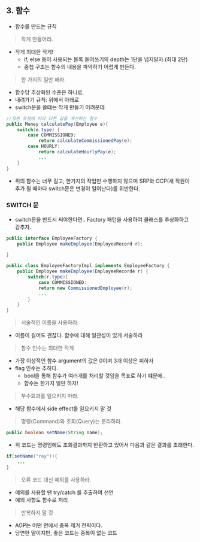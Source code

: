 ## 3. 함수

- 함수를 만드는 규칙

> 작게 만들어라.

- 작게 최대한 작게!
    + if, else 등이 사용되는 블록 들여쓰기의 depth는 1단을 넘지말자.(최대 2단)
    + 중첩 구조는 함수의 내용을 파악하기 어렵게 만든다.

> 한 가지의 일만 해라.

- 함수당 추상화된 수준은 하나로.
- 내려가기 규칙: 위에서 아래로
- switch문을 쓸떄는 작게 만들기 어려운데 


```java
//직원 유형에 따라 다른 값을 계산하는 함수
public Money calculatePay(Employee e){
    switch(e.type) {
        case COMMISSIONED:
            return calculateCommissionedPay(e);
        case HOURLY:
            return calculateHourlyPay(e);    
            ...
    }
}
```
- 위의 함수는 너무 길고, 한가지의 작업만 수행하지 않으며 SRP와 OCP(새 직원이 추가 될 때마다 switch문은 변경이 일어난다)를 위반한다.

### SWITCH 문
- switch문을 반드시 써야한다면.. Factory 패턴을 사용하여 클래스를 추상화하고 감추자.

```java
public interface EmployeeFactory {
    public Employee makeEmployee(EmployeeRecord r);
    
}

public class EmployeeFactoryImpl implements EmployeeFactory {
    public Employee makeEmployee(EmployeeRecorde r) {
        switch(r.type){
            case COMMISSIONED:
            return new CommissionedEmployee(r);
            ...
        }
    }
}
```

> 서술적인 이름을 사용하라.

- 이름이 길어도 괜찮다. 함수에 대해 일관성이 있게 서술하라

> 함수 인수는 최대한 작게

- 가장 이상적인 함수 argument의 값은 0이며 3개 이상은 피하자
- flag 인수는 추하다.
    + bool을 통해 함수가 여러개를 처리할 것임을 목표로 하기 떄문에..
    + 함수는 한가지 일만 하자!

> 부수효과를 일으키지 마라.
- 해당 함수에서 side effect를 일으키지 말 것

> 명령(Command)와 조회(Query)는 분리하라.

```java
public boolean setName(String name);
```

- 위 코드는 명령임에도 조회결과까지 반환하고 있어서 다음과 같은 결과를 초래한다.

```java
if(setName("ray")){
    ...
}
```
> 오류 코드 대신 예외를 사용하라.
- 예외를 사용할 땐 try/catch 를 추출하여 선언
- 예외 사항도 함수로 처리

> 반복하지 말 것
- AOP는 어떤 면에서 중복 제거 전략이다.
- 당연한 말이지만, 좋은 코드는 중복이 없는 코드

